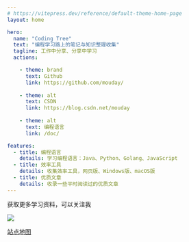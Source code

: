 ```yaml
---
# https://vitepress.dev/reference/default-theme-home-page
layout: home

hero:
  name: "Coding Tree"
  text: "编程学习路上的笔记与知识整理收集"
  tagline: 工作中分享、分享中学习
  actions:

    - theme: brand
      text: Github
      link: https://github.com/mouday/
  
    - theme: alt
      text: CSDN
      link: https://blog.csdn.net/mouday
  
    - theme: alt
      text: 编程语言
      link: /doc/

features:
  - title: 编程语言
    details: 学习编程语言：Java、Python、Golang、JavaScript
  - title: 效率工具
    details: 收集效率工具，网页版、Windows版、macOS版
  - title: 优质文章
    details: 收录一些平时阅读过的优质文章
---
```


获取更多学习资料，可以关注我

![](https://mouday.github.io/img/2024/06/02/r2wiaed.jpg)

[站点地图](https://mouday.github.io/coding-tree/sitemap.xml)
